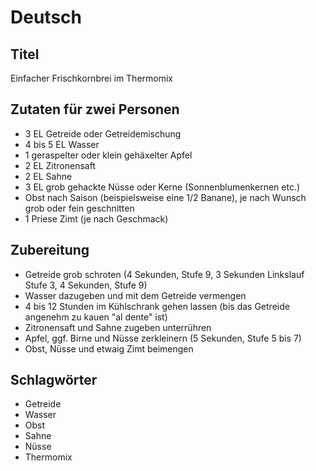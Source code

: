 # Deutsch

## Titel

Einfacher Frischkornbrei im Thermomix

## Zutaten für zwei Personen

* 3 EL Getreide oder Getreidemischung
* 4 bis 5 EL Wasser
* 1 geraspelter oder klein gehäxelter Apfel
* 2 EL Zitronensaft
* 2 EL Sahne
* 3 EL grob gehackte Nüsse oder Kerne (Sonnenblumenkernen etc.)
* Obst nach Saison (beispielsweise eine 1/2 Banane), je nach Wunsch grob oder fein geschnitten
* 1 Priese Zimt (je nach Geschmack)

## Zubereitung

* Getreide grob schroten (4 Sekunden, Stufe 9, 3 Sekunden Linkslauf Stufe 3, 4 Sekunden, Stufe 9)
* Wasser dazugeben und mit dem Getreide vermengen
* 4 bis 12 Stunden im Kühlschrank gehen lassen (bis das Getreide angenehm zu kauen "al dente" ist)
* Zitronensaft und Sahne zugeben unterrühren
* Apfel, ggf. Birne und Nüsse zerkleinern (5 Sekunden, Stufe 5 bis 7)
* Obst, Nüsse und etwaig Zimt beimengen

## Schlagwörter

* Getreide
* Wasser
* Obst
* Sahne
* Nüsse
* Thermomix
